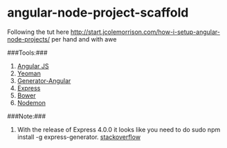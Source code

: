 angular-node-project-scaffold
=============================

Following the tut here http://start.jcolemorrison.com/how-i-setup-angular-node-projects/ per hand and with awe

###Tools:###
1. [Angular JS](http://angularjs.org/)
2. [Yeoman](http://yeoman.io/)
3. [Generator-Angular](https://github.com/yeoman/generator-angular)
4. [Express](http://expressjs.com/)
5. [Bower](http://bower.io/)
6. [Nodemon](https://github.com/remy/nodemon)

###Note:###
1. With the release of Express 4.0.0 it looks like you need to do sudo npm install -g express-generator.
[stackoverflow](http://stackoverflow.com/questions/23002448/express-command-not-found)